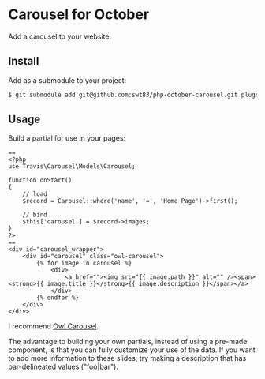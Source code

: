 # Carousel for October

Add a carousel to your website.

## Install

Add as a submodule to your project:

```bash
$ git submodule add git@github.com:swt83/php-october-carousel.git plugs/travis/carousel
```

## Usage

Build a partial for use in your pages:

```
==
<?php
use Travis\Carousel\Models\Carousel;

function onStart()
{
    // load
    $record = Carousel::where('name', '=', 'Home Page')->first();

    // bind
    $this['carousel'] = $record->images;
}
?>
==
<div id="carousel_wrapper">
    <div id="carousel" class="owl-carousel">
        {% for image in carousel %}
            <div>
                <a href=""><img src="{{ image.path }}" alt="" /><span><strong>{{ image.title }}</strong>{{ image.description }}</span></a>
            </div>
        {% endfor %}
    </div>
</div>
```

I recommend [Owl Carousel](http://owlgraphic.com/owlcarousel/index.html).

The advantage to building your own partials, instead of using a pre-made component, is that you can fully customize your use of the data.  If you want to add more information to these slides, try making a description that has bar-delineated values ("foo|bar").